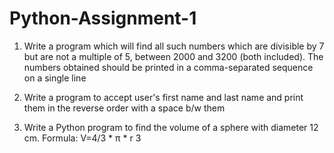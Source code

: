 # Python-Assignment-1

1. Write a program which will find all such numbers which are divisible by 7 but are not a multiple of 5, between 2000 and 3200 (both included). The numbers obtained should be printed
in a comma-separated sequence on a single line

2. Write a program to accept user's first name and last name and print them in the reverse order with a space b/w them

3. Write a Python program to find the volume of a sphere with diameter 12 cm. Formula: V=4/3 * π * r 3
